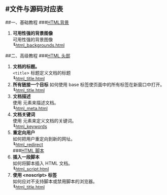 #文件与源码对应表
-----------------
##一、基础教程
###[HTML背景](http://www.w3school.com.cn/html/html_backgrounds.asp)  
1. **可用性强的背景图像**  
可用性强的背景图像  
┖[html_backgrounds.html](http://192.168.215.116/w3c_php_test/HTML/Base/backgrouds/html_backgrounds.html)

##二、高级教程
###[HTML 头部](http://www.w3school.com.cn/html/html_head.asp)
1. **文档的标题。**  
`<title`> 标题定义文档的标题  
┖[html_title.html](http://192.168.215.116/w3c_php_test/HTML/Advanced/html_head/html_title.html)
2. **所有链接一个目标**
如何使用 base 标签使页面中的所有标签在新窗口中打开。  
┖[html_title.html](http://192.168.215.116/w3c_php_test/HTML/Advanced/html_head/html_base.html)  
3. **文档描述**  
使用 <meta> 元素来描述文档。  
┖[html_meta.html](http://192.168.215.116/w3c_php_test/HTML/Advanced/html_head/html_meta.html)  
4. **文档关键词**  
使用 <meta> 元素来定义文档的关键词。  
┖[html_keywords](http://192.168.215.116/w3c_php_test/HTML/Advanced/html_head/html_keywords.html)  
5. **重定向用户**  
如何把用户重定向到新的网址。  
┖[html_redirect](http://192.168.215.116/w3c_php_test/HTML/Advanced/html_head/html_redirect.html)  
###[HTML 脚本](http://www.w3school.com.cn/html/html_scripts.asp)
1. **插入一段脚本**  
如何将脚本插入 HTML 文档。  
┖[html_script.html](http://192.168.215.116/w3c_php_test/HTML/Advanced/html_scripts/html_script.html)
2. **使用 \<noscript\> 标签**  
如何应对不支持脚本或禁用脚本的浏览器。  
┖[html_title.html](http://192.168.215.116/w3c_php_test/HTML/Advanced/html_scripts/html_no_script.html) 
